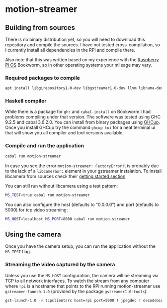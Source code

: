 # motion-streamer

## Building from sources

There is no binary distribution yet, so you will need to download this repository and compile the sources.
I have not tested cross-compilation, so I currently install all dependencies in the RPi and compile there.

Also note that this was written based on my experience with the [Raspberry Pi OS](https://www.raspberrypi.com/software/) Bookworm, so in other operating systems your mileage may vary.

### Required packages to compile


```sh
apt install libgirepository1.0-dev libgstreamer1.0-dev llvm libnuma-dev gstreamer1.0-opencv
```

### Haskell compiler

While there is a package for `ghc` and `cabal-install` on Bookworm I had problems compiling under that version.
The software was tested using GHC 9.2.5 and cabal 3.6.2.0.
You can install from binary packages using [GHCup](https://www.haskell.org/ghcup/).
Once you install GHCup try the command `ghcup tui` for a neat terminal ui that will show you all compiler and tool versions available.

### Compile and run the application

```sh
cabal run motion-streamer
```

In case you see the error `motion-streamer: FactoryError` it is probably due to the lack of a `libcamerasrc` element in your gstreamer instalation.
To install libcamera from sources check their [getting started section](https://libcamera.org/getting-started.html)

You can still run without libcamera using a test pattern:

```sh
MS_TEST=true cabal run motion-streamer
```

You can also configure the host (defaults to "0.0.0.0") and port (defaults to 5000) for tcp video streaming:

```sh
MS_HOST=localhost MS_PORT=8080 cabal run motion-streamer
```

## Using the camera

Once you have the camera setup, you can run the application without the `MS_TEST` flag.

### Streaming the video captured by the camera

Unless you use the `MS_HOST` configuration, the camera will be streaming via TCP to all network interfaces.
To watch the stream from any computer where `rpi` is a hostname that points to the RPi running motion-streamer use `gstreamer-launch-1.0` (provided by the package `gstreamer1.0-tools`):

```sh 
gst-launch-1.0 -v tcpclientsrc host=rpi port=5000 ! jpegdec ! decodebin ! videoconvert ! autovideosink
```

